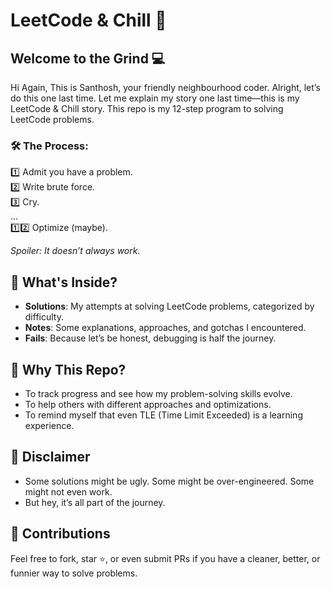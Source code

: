 # LeetCode & Chill 🍿

## Welcome to the Grind 💻

Hi Again, This is Santhosh, your friendly neighbourhood coder. Alright, let’s do this one last time. Let me explain my story one last time—this is my LeetCode & Chill story.
This repo is my 12-step program to solving LeetCode problems.

### 🛠 The Process:
1️⃣ Admit you have a problem.  
2️⃣ Write brute force.  
3️⃣ Cry.  
...  
1️⃣2️⃣ Optimize (maybe).  

_Spoiler: It doesn’t always work._

## 📂 What's Inside?
- **Solutions**: My attempts at solving LeetCode problems, categorized by difficulty.
- **Notes**: Some explanations, approaches, and gotchas I encountered.
- **Fails**: Because let’s be honest, debugging is half the journey.

## 🚀 Why This Repo?
- To track progress and see how my problem-solving skills evolve.
- To help others with different approaches and optimizations.
- To remind myself that even TLE (Time Limit Exceeded) is a learning experience.

## 📜 Disclaimer
- Some solutions might be ugly. Some might be over-engineered. Some might not even work.
- But hey, it’s all part of the journey.

## 🤝 Contributions
Feel free to fork, star ⭐, or even submit PRs if you have a cleaner, better, or funnier way to solve problems.

